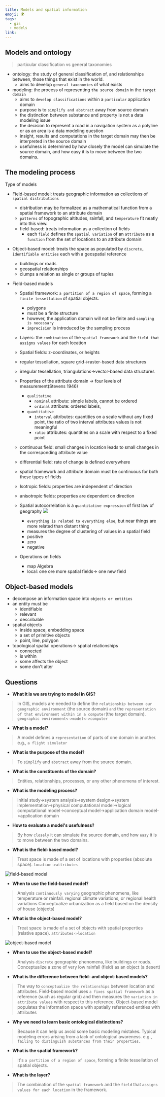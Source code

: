 ```yaml
---
title: Models and spatial information
emoji: 🌍
tags:
  - gis
  - models
link:
---
```


## Models and ontology

> particular classification vs general taxonomies

- ontology: the study of general classification of, and relationships between, those things that exist in the world.
  - aims to develop `general taxonomies` of what exists
- modeling: the process of representing `the source domain` in the `target domain`
  - aims to `develop classifications` within a `particular` application domain
  - purpose is to `simplify and abstract` away from source domain
  - the distinction between substance and property is not a data modeling issue
  - the decision to represent a road in a navigation system as a polyline or as an area is a data modeling question
  - insight, results and computations in the target domain may then be interpreted in the source domain
  - usefulness is determined by how closely the model can simulate the source domain, and how easy it is to move between the two domains.

## The modeling process

Type of models

- Field-based model: treats geographic information as collections of `spatial distributions`
  - distribution may be formalized as a mathematical function from a spatial framework to an attribute domain
  - `patterns` of topographic altitudes, rainfall, and `temperature` fit neatly into this view.
  - field-based: treats information as a collection of fields
    - each `field` defines the `spatial variation` of an `attribute` as a `function` from the set of locations to an attribute domain
- Object-based model: treats the space as populated by `discrete, identifiable entities` each with a geospatial reference

  - buildings or roads
  - geospatial relationships
  - clumps a relation as single or groups of tuples

- Field-based models

  - Spatial framework: `a partition of a region of space`, forming a `finite tessellation` of spatial objects.
    - polygons
    - must be a finite structure
    - however, the application domain will not be finite and `sampling is necessary`
    - `imprecision` is introduced by the sampling process
  - Layers: the `combination` of the `spatial framework` and the `field that assigns values` for each location
  - Spatial fields: z-coordinates, or heights
  - regular tessellation, square grid->raster-based data structures
  - irregular tessellation, triangulations->vector-based data structures
  - Properties of the attribute domain -> four levels of measurement(Stevens 1946)
    - `qualitative`
      - `nominal` attribute: simple labels, cannot be ordered
      - `ordinal` attribute: ordered labels,
    - `quantitative`
      - `interval` attributes: quantities on a scale without any fixed point, the ratio of two interval attributes values is not meaningful
      - `ratio` attributes: quantities on a scale with respect to a fixed point
  - continuous field: small changes in location leads to small changes in the corresponding attribute value
  - differential field: rate of change is defined everywhere
  - spatial framework and attribute domain must be continuous for both these types of fields
  - Isotropic fields: properties are independent of direction
  - anisotropic fields: properties are dependent on direction
  - Spatial autocorrelation is a `quantitative expression` of first law of geography
    ![](https://external-content.duckduckgo.com/iu/?u=http%3A%2F%2Fwww.geog.leeds.ac.uk%2Fcourses%2Flevel3%2Fgeog3150%2Flectures%2Flecture9%2Ffigures%2Fspatial_autocorrelation.png&f=1&nofb=1)

    - `everything is related to everything else`, but near things are more related than distant thing
    - measures the degree of clustering of values in a spatial field
    - positive
    - zero
    - negative

  - Operations on fields
    - map Algebra
    - local: one ore more spatial fields-> one new field

## Object-based models

- decompose an information space into `objects or entities`
- an entity must be
  - identifiable
  - relevant
  - describable
- spatial objects
  - inside space, embedding space
  - a set of primitive objects
  - point, line, polygon
- topological spatial operations-> spatial relationships
  - connected
  - is within
  - some affects the object
  - some don't alter

## Questions

- **What it is we are trying to model in GIS?**

> In GIS, models are needed to define the `relationship between our geographic environment` (the source domain) `and` the `representation of that environment within in a computer`(the target domain).
> `geographic environment<->model<->computer`

- **What is a model?**

> A model defines a `representation` of parts of one domain in another. e.g., `a flight simulator`

- **What is the purpose of the model?**

> To `simplify` and `abstract` away from the source domain.

- **What is the constituents of the domain?**

> Entities, relationships, processes, or any other phenomena of interest.

- **What is the modeling process?**

> initial study->system analysis->system design->system implementation->physical computational model->logical computational model->conceptual model->application domain model->application domain

- **How to evaluate a model's usefulness?**

> By how `closely` it can simulate the source domain, and how `easy` it is to move between the two domains.

- **What is the field-based model?**

> Treat space is made of a set of locations with properties (absolute space). `location->attributes`

![field-based model](images/field-based%20approach%20to%20geographic%20phenomena.png)

- **When to use the field-based model?**

> Analysis `continuously varying` geographic phenomena, like temperature or rainfall. regional climate variations, or regional health variations
> Conceptualize urbanization as a field based on the density of house (objects)

- **What is the object-based model?**

> Treat space is made of a set of objects with spatial properties (relative space). `attributes->location`

![object-based model](images/object-based%20approach%20to%20geographic%20phenomena.png)

- **When to use the object-based model?**

> Analysis `discrete` geographic phenomena, like buildings or roads.
> Conceptualize a zone of very low rainfall (field) as an object (a desert)

- **What is the difference between field- and object-based models?**

> The way to `conceptualize the relationships` between location and attributes.
> Field-based model uses `a fixes spatial framework` as a reference (such as regular grid) and then measures the `variation in attribute values` with respect to this reference.
> Object-based model populates the information space with spatially referenced entities with attributes

- **Why we need to learn basic ontological distinctions?**

> Because it can help us avoid some basic modeling mistakes. Typical modeling errors arising from a lack of ontological awareness. e.g., `failing to distinguish substances from their properties.`

- **What is the spatial framework?**

> It's `a partition of a region of space`, forming a finite tessellation of spatial objects.

- **What is the layer?**

> The combination of the `spatial framework` and the `field` that `assigns values for each location` in the framework.

